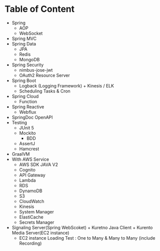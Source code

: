 # Table of Content
- Spring
  - AOP
  - WebSocket
- Spring MVC
- Spring Data
  - JPA
  - Redis
  - MongoDB
- Spring Security
  - nimbus-jose-jwt
  - OAuth2 Resource Server
- Spring Boot
  - Logback (Logging Framework) + Kinesis / ELK
  - Scheduling Tasks & Cron
- Spring Cloud
  - Function
- Spring Reactive
  - Webflux
- SpringDoc OpenAPI
- Testing
  - JUnit 5
  - Mockito
    - BDD
  - AssertJ
  - Hamcrest
- GraalVM
- With AWS Service
  - AWS SDK JAVA V2
  - Cognito
  - API Gateway
  - Lambda
  - RDS
  - DynamoDB
  - S3
  - CloudWatch
  - Kinesis
  - System Manager
  - ElastiCache
  - Secrets Manager
- Signaling Server(Spring WebScoket) + Kuretno Java Client + Kurento Media Server(EC2 instance)
  -  EC2 instance Loading Test : One to Many & Many to Many (include Recording)
